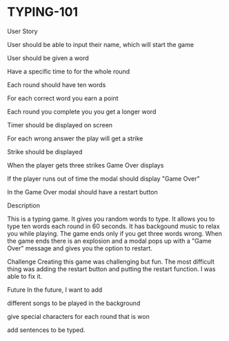 # TYPING-101



User Story


User should be able to input their name, which will start the game


User should be given a word

Have a specific time to for the whole round

Each round should have ten words

For each correct word you earn a point

Each round you complete you you get a longer word

Timer should be displayed on screen

For each wrong answer the play will get a strike

Strike should be displayed

When the player gets three strikes Game Over displays

If the player runs out of time the modal should display "Game Over"

In the Game Over modal should have a restart button


Description

This is a typing game. It gives you random words to type. It allows you to type ten words each round in 60 seconds.  It has backgound music to relax you while playing. The game ends only if you get three words wrong. When the game ends there is an explosion and a modal pops up with a "Game Over" message and gives you the option to restart.

Challenge
 Creating this game was challenging but fun. The most difficult thing was adding the restart button and putting the restart function. I was able to fix it.
 
 Future
 In the future, I want to add
 
 different songs to be played in the background
 
 give special characters for each round that is won
 
 add sentences to be typed.
 
 
